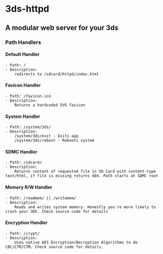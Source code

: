 # 3ds-httpd
## A modular web server for your 3ds
### Path Handlers
#### Default Handler  
	- Path: /  
	- Description:  
		redirects to /sdcard/httpd/index.html
#### Favicon Handler  
	- Path: /favicon.ico  
	- Description:  
		Returns a hardcoded SVG favicon  
#### System Handler  
	- Path: /system/3ds/  
	- Description:  
		/system/3ds/exit - Exits app  
		/system/3ds/reboot - Reboots system  
#### SDMC Handler  
	- Path: /sdcard/  
	- Description:  
		Returns content of requested file in SD Card with content-type text/html, if file is missing returns 404. Path starts at SDMC root  
#### Memory R/W Handler  
	- Path: /readmem/ || /writemem/  
	- Description:  
		Reads and writes system memory. Honestly you're more likely to crash your 3DS. Check source code for details  
#### Encryption Handler  
	- Path: /crypt/  
	- Description:  
		Uses native AES Encryption/Decryption Algorithms to do CBC/CTR/CTM. Check source code for details.  
